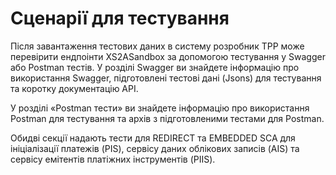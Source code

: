 # Сценарії для тестування

Після завантаження тестових даних в систему розробник TPP може перевірити ендпоінти XS2ASandbox за допомогою тестування у Swagger або Postman тестів. У розділі Swagger ви знайдете інформацію про використання Swagger, підготовлені тестові дані (Jsons) для тестування та коротку документацію API.

У розділі «Postman тести» ви знайдете інформацію про використання Postman для тестування та архів з підготовленими тестами для Postman.

Обидві секції надають тести для REDIRECT та EMBEDDED SCA для ініціалізації платежів (PIS), сервісу даних облікових записів (AIS) та сервісу емітентів платіжних інструментів (PIIS).
